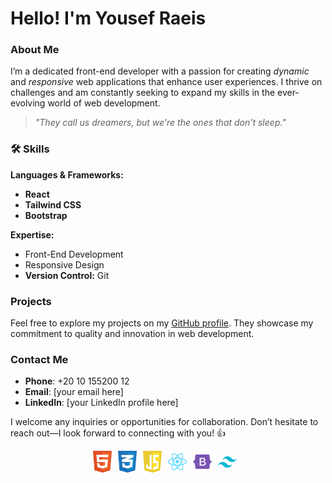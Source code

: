 # Hello! I'm Yousef Raeis

### About Me
I’m a dedicated front-end developer with a passion for creating *dynamic* and *responsive* web applications that enhance user experiences. I thrive on challenges and am constantly seeking to expand my skills in the ever-evolving world of web development.

> *"They call us dreamers, but we're the ones that don't sleep."*

### 🛠 Skills
**Languages & Frameworks:**  
- **React**  
- **Tailwind CSS**  
- **Bootstrap**  

**Expertise:**  
- Front-End Development  
- Responsive Design  
- **Version Control:** Git  

### Projects
Feel free to explore my projects on my [GitHub profile](your-github-link-here). They showcase my commitment to quality and innovation in web development.

### Contact Me
- **Phone**: +20 10 155200 12  
- **Email**: [your email here]  
- **LinkedIn**: [your LinkedIn profile here]  

I welcome any inquiries or opportunities for collaboration. Don’t hesitate to reach out—I look forward to connecting with you! 👍

<div style="display: flex; align-items: center; justify-content: center;">
    <img align="left" alt="html" width="30px" style="padding-right: 10px;" src="./html-1.svg" />
    <img align="left" alt="css" width="30px" style="padding-right: 10px;" src="./css-3.svg" />
    <img align="left" alt="js" width="30px" style="padding-right: 10px;" src="./javascript-1.svg" />
    <img align="left" alt="react" width="30px" style="padding-right: 10px;" src="./react-2.svg" />
    <img align="left" alt="bootstrap" width="30px" style="padding-right: 10px;" src="./bootstrap-5-1.svg" />
    <img align="left" alt="tailwind" width="30px" style="padding-right: 10px;" src="./tailwind-css-2.svg" />
</div>

